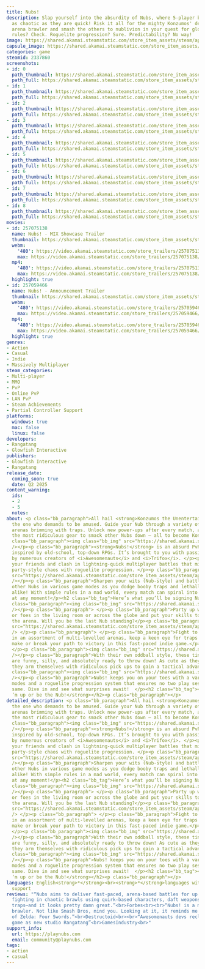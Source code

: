 ```yaml
---
title: Nubs!
description: Slap yourself into the absurdity of Nubs, where 5-player battles are
  as chaotic as they are quick! Risk it all for the mighty Konzumos' delight in this
  arena brawler and smash the others to nublivion in your quest for glory! Simple
  rules? Check. Roguelite progression? Sure. Predictability? No way!
image: https://shared.akamai.steamstatic.com/store_item_assets/steam/apps/2337860/header.jpg?t=1732208828
capsule_image: https://shared.akamai.steamstatic.com/store_item_assets/steam/apps/2337860/2c197f9071c476db51e6e6b3365aef1bab387c10/capsule_231x87.jpg?t=1732208828
categories: game
steamid: 2337860
screenshots:
- id: 0
  path_thumbnail: https://shared.akamai.steamstatic.com/store_item_assets/steam/apps/2337860/ss_5a8932af8320a970a725aeffc57e6f6c1d0b1231.600x338.jpg?t=1732208828
  path_full: https://shared.akamai.steamstatic.com/store_item_assets/steam/apps/2337860/ss_5a8932af8320a970a725aeffc57e6f6c1d0b1231.1920x1080.jpg?t=1732208828
- id: 1
  path_thumbnail: https://shared.akamai.steamstatic.com/store_item_assets/steam/apps/2337860/ss_56a73d31eff9646196815a76e04b53b0cab4d180.600x338.jpg?t=1732208828
  path_full: https://shared.akamai.steamstatic.com/store_item_assets/steam/apps/2337860/ss_56a73d31eff9646196815a76e04b53b0cab4d180.1920x1080.jpg?t=1732208828
- id: 2
  path_thumbnail: https://shared.akamai.steamstatic.com/store_item_assets/steam/apps/2337860/ss_bdb9de5d8f9268fc22e46602c3358624f6502e88.600x338.jpg?t=1732208828
  path_full: https://shared.akamai.steamstatic.com/store_item_assets/steam/apps/2337860/ss_bdb9de5d8f9268fc22e46602c3358624f6502e88.1920x1080.jpg?t=1732208828
- id: 3
  path_thumbnail: https://shared.akamai.steamstatic.com/store_item_assets/steam/apps/2337860/ss_00dd37a801bdccf891a16f79d0d14b47b95750c8.600x338.jpg?t=1732208828
  path_full: https://shared.akamai.steamstatic.com/store_item_assets/steam/apps/2337860/ss_00dd37a801bdccf891a16f79d0d14b47b95750c8.1920x1080.jpg?t=1732208828
- id: 4
  path_thumbnail: https://shared.akamai.steamstatic.com/store_item_assets/steam/apps/2337860/ss_4472ee3a68e98f3ba61890d10b4e564b67370aaa.600x338.jpg?t=1732208828
  path_full: https://shared.akamai.steamstatic.com/store_item_assets/steam/apps/2337860/ss_4472ee3a68e98f3ba61890d10b4e564b67370aaa.1920x1080.jpg?t=1732208828
- id: 5
  path_thumbnail: https://shared.akamai.steamstatic.com/store_item_assets/steam/apps/2337860/ss_f0994e8c10a8ff7fbe59dffd8b2ed603e0f30efd.600x338.jpg?t=1732208828
  path_full: https://shared.akamai.steamstatic.com/store_item_assets/steam/apps/2337860/ss_f0994e8c10a8ff7fbe59dffd8b2ed603e0f30efd.1920x1080.jpg?t=1732208828
- id: 6
  path_thumbnail: https://shared.akamai.steamstatic.com/store_item_assets/steam/apps/2337860/ss_e28e00d2ae7dc79e3e5d5dbe00cb98539055fc97.600x338.jpg?t=1732208828
  path_full: https://shared.akamai.steamstatic.com/store_item_assets/steam/apps/2337860/ss_e28e00d2ae7dc79e3e5d5dbe00cb98539055fc97.1920x1080.jpg?t=1732208828
- id: 7
  path_thumbnail: https://shared.akamai.steamstatic.com/store_item_assets/steam/apps/2337860/ss_5b345825ccaeb0c79198f88186f90280b1d5010f.600x338.jpg?t=1732208828
  path_full: https://shared.akamai.steamstatic.com/store_item_assets/steam/apps/2337860/ss_5b345825ccaeb0c79198f88186f90280b1d5010f.1920x1080.jpg?t=1732208828
- id: 8
  path_thumbnail: https://shared.akamai.steamstatic.com/store_item_assets/steam/apps/2337860/ss_47958583fe24dfba3674e805326299db0d12d7a0.600x338.jpg?t=1732208828
  path_full: https://shared.akamai.steamstatic.com/store_item_assets/steam/apps/2337860/ss_47958583fe24dfba3674e805326299db0d12d7a0.1920x1080.jpg?t=1732208828
movies:
- id: 257075138
  name: Nubs! - MIX Showcase Trailer
  thumbnail: https://shared.akamai.steamstatic.com/store_item_assets/steam/apps/257075138/ae32be34b4b5be164f4c8195fbbf2e1f4518a1be/movie_600x337.jpg?t=1732208822
  webm:
    '480': https://video.akamai.steamstatic.com/store_trailers/257075138/movie480_vp9.webm?t=1732208822
    max: https://video.akamai.steamstatic.com/store_trailers/257075138/movie_max_vp9.webm?t=1732208822
  mp4:
    '480': https://video.akamai.steamstatic.com/store_trailers/257075138/movie480.mp4?t=1732208822
    max: https://video.akamai.steamstatic.com/store_trailers/257075138/movie_max.mp4?t=1732208822
  highlight: true
- id: 257059466
  name: Nubs! - Announcement Trailer
  thumbnail: https://shared.akamai.steamstatic.com/store_item_assets/steam/apps/257059466/4b77c5a61ac6a36836669cf2dd7147a1cc1fd5bd/movie_600x337.jpg?t=1727873326
  webm:
    '480': https://video.akamai.steamstatic.com/store_trailers/257059466/movie480_vp9.webm?t=1727873326
    max: https://video.akamai.steamstatic.com/store_trailers/257059466/movie_max_vp9.webm?t=1727873326
  mp4:
    '480': https://video.akamai.steamstatic.com/store_trailers/257059466/movie480.mp4?t=1727873326
    max: https://video.akamai.steamstatic.com/store_trailers/257059466/movie_max.mp4?t=1727873326
  highlight: true
genres:
- Action
- Casual
- Indie
- Massively Multiplayer
steam_categories:
- Multi-player
- MMO
- PvP
- Online PvP
- LAN PvP
- Steam Achievements
- Partial Controller Support
platforms:
  windows: true
  mac: false
  linux: false
developers:
- Rangatang
- Glowfish Interactive
publishers:
- Glowfish Interactive
- Rangatang
release_date:
  coming_soon: true
  date: Q2 2025
content_warning:
  ids:
  - 2
  - 5
  notes:
about: <p class="bb_paragraph">All hail <strong>Konzumos the Unentertained</strong>,
  the one who demands to be amused. Guide your Nub through a variety of treacherous
  arenas brimming with traps. Unlock new power-ups after every match, and collect
  the most ridiculous gear to smack other Nubs down – all to become Konzumos’ favorite.</p><p
  class="bb_paragraph"><img class="bb_img" src="https://shared.akamai.steamstatic.com/store_item_assets/steam/apps/2337860/extras/GIF-Nubhead.gif?t=1732208828"
  /></p><p class="bb_paragraph"><strong>Nubs!</strong> is an absurd PvP arena brawler
  inspired by old-school, top-down RPGs. It’s brought to you with passion and care
  by numerous creators of <i>Awesomenauts</i> and <i>Trifox</i>. </p><p class="bb_paragraph">Gather
  your friends and clash in lightning-quick multiplayer battles that mix frantic,
  party-style chaos with roguelite progression. </p><p class="bb_paragraph"><img class="bb_img"
  src="https://shared.akamai.steamstatic.com/store_item_assets/steam/apps/2337860/extras/GIF-Costumes.gif?t=1732208828"
  /></p><p class="bb_paragraph">Sharpen your wits (Nub-style) and battle against the
  other Nubs in various game modes as you dodge booby traps and lethally fling fish
  alike! With simple rules in a mad world, every match can spiral into all-out pandemonium
  at any moment!</p><h2 class="bb_tag">Here’s what you’ll be signing Nub for:</h2><p
  class="bb_paragraph"><img class="bb_img" src="https://shared.akamai.steamstatic.com/store_item_assets/steam/apps/2337860/extras/GIFs-Online-Or-Local-Carnage.gif?t=1732208828"
  /></p><p class="bb_paragraph"> </p><p class="bb_paragraph">Party up with your friends
  or foes in the living room or across the globe and put your skills to the test in
  the arena. Will you be the last Nub standing?</p><p class="bb_paragraph"><img class="bb_img"
  src="https://shared.akamai.steamstatic.com/store_item_assets/steam/apps/2337860/extras/GIFs-Frenzied-Brawler-Action.gif?t=1732208828"
  /> </p><p class="bb_paragraph"> </p><p class="bb_paragraph">Fight to become victorious
  in an assortment of multi-levelled arenas, keep a keen eye for traps that could
  make or break your path to victory in this fast-paced indie game.</p><p class="bb_paragraph">
  </p><p class="bb_paragraph"><img class="bb_img" src="https://shared.akamai.steamstatic.com/store_item_assets/steam/apps/2337860/extras/GIFs-No-Nub-Alike.gif?t=1732208828"
  /></p><p class="bb_paragraph">With their own oddball style, these tiny troublemakers
  are funny, silly, and absolutely ready to throw down! As cute as they may look,
  they arm themselves with ridiculous pick ups to gain a tactical advantage.</p><p
  class="bb_paragraph"><img class="bb_img" src="https://shared.akamai.steamstatic.com/store_item_assets/steam/apps/2337860/extras/GIFs-Modes-For-Days.gif?t=1732208828"
  /></p><p class="bb_paragraph">Nubs! keeps you on your toes with a variety of game
  modes and a roguelite progression system that ensures no two play sessions are the
  same. Dive in and see what surprises await!  </p><h2 class="bb_tag"><strong>Beat
  ‘m up or be the Nub!</strong></h2><p class="bb_paragraph"></p>
detailed_description: <p class="bb_paragraph">All hail <strong>Konzumos the Unentertained</strong>,
  the one who demands to be amused. Guide your Nub through a variety of treacherous
  arenas brimming with traps. Unlock new power-ups after every match, and collect
  the most ridiculous gear to smack other Nubs down – all to become Konzumos’ favorite.</p><p
  class="bb_paragraph"><img class="bb_img" src="https://shared.akamai.steamstatic.com/store_item_assets/steam/apps/2337860/extras/GIF-Nubhead.gif?t=1732208828"
  /></p><p class="bb_paragraph"><strong>Nubs!</strong> is an absurd PvP arena brawler
  inspired by old-school, top-down RPGs. It’s brought to you with passion and care
  by numerous creators of <i>Awesomenauts</i> and <i>Trifox</i>. </p><p class="bb_paragraph">Gather
  your friends and clash in lightning-quick multiplayer battles that mix frantic,
  party-style chaos with roguelite progression. </p><p class="bb_paragraph"><img class="bb_img"
  src="https://shared.akamai.steamstatic.com/store_item_assets/steam/apps/2337860/extras/GIF-Costumes.gif?t=1732208828"
  /></p><p class="bb_paragraph">Sharpen your wits (Nub-style) and battle against the
  other Nubs in various game modes as you dodge booby traps and lethally fling fish
  alike! With simple rules in a mad world, every match can spiral into all-out pandemonium
  at any moment!</p><h2 class="bb_tag">Here’s what you’ll be signing Nub for:</h2><p
  class="bb_paragraph"><img class="bb_img" src="https://shared.akamai.steamstatic.com/store_item_assets/steam/apps/2337860/extras/GIFs-Online-Or-Local-Carnage.gif?t=1732208828"
  /></p><p class="bb_paragraph"> </p><p class="bb_paragraph">Party up with your friends
  or foes in the living room or across the globe and put your skills to the test in
  the arena. Will you be the last Nub standing?</p><p class="bb_paragraph"><img class="bb_img"
  src="https://shared.akamai.steamstatic.com/store_item_assets/steam/apps/2337860/extras/GIFs-Frenzied-Brawler-Action.gif?t=1732208828"
  /> </p><p class="bb_paragraph"> </p><p class="bb_paragraph">Fight to become victorious
  in an assortment of multi-levelled arenas, keep a keen eye for traps that could
  make or break your path to victory in this fast-paced indie game.</p><p class="bb_paragraph">
  </p><p class="bb_paragraph"><img class="bb_img" src="https://shared.akamai.steamstatic.com/store_item_assets/steam/apps/2337860/extras/GIFs-No-Nub-Alike.gif?t=1732208828"
  /></p><p class="bb_paragraph">With their own oddball style, these tiny troublemakers
  are funny, silly, and absolutely ready to throw down! As cute as they may look,
  they arm themselves with ridiculous pick ups to gain a tactical advantage.</p><p
  class="bb_paragraph"><img class="bb_img" src="https://shared.akamai.steamstatic.com/store_item_assets/steam/apps/2337860/extras/GIFs-Modes-For-Days.gif?t=1732208828"
  /></p><p class="bb_paragraph">Nubs! keeps you on your toes with a variety of game
  modes and a roguelite progression system that ensures no two play sessions are the
  same. Dive in and see what surprises await!  </p><h2 class="bb_tag"><strong>Beat
  ‘m up or be the Nub!</strong></h2><p class="bb_paragraph"></p>
languages: English<strong>*</strong><br><strong>*</strong>languages with full audio
  support
reviews: "“Nubs aims to deliver fast-paced, arena-based battles for up to four players,
  fighting in chaotic brawls using quirk-based characters, daft weapons, and lethal
  traps–and it looks pretty damn great.”<br>Forbes<br><br>“Nubs! is a multiplayer
  brawler. Not like Smash Bros, mind you. Looking at it, it reminds me of The Legend
  of Zelda: Four Swords.”<br>Destructoid<br><br>“Awesomenauts devs reclaim their unfinished
  game as new studio Rangatang”<br>GamesIndustry<br>"
support_info:
  url: https://playnubs.com
  email: community@playnubs.com
tags:
- action
- casual
---
```


